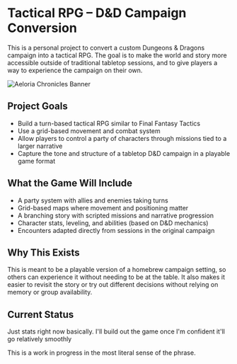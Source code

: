 # Tactical RPG – D&D Campaign Conversion

This is a personal project to convert a custom Dungeons & Dragons campaign into a tactical RPG. The goal is to make the world and story more accessible outside of traditional tabletop sessions, and to give players a way to experience the campaign on their own.

![Aeloria Chronicles Banner](https://i.imgur.com/cPiu7S1.png)

## Project Goals

- Build a turn-based tactical RPG similar to Final Fantasy Tactics
- Use a grid-based movement and combat system
- Allow players to control a party of characters through missions tied to a larger narrative
- Capture the tone and structure of a tabletop D&D campaign in a playable game format

## What the Game Will Include

- A party system with allies and enemies taking turns
- Grid-based maps where movement and positioning matter
- A branching story with scripted missions and narrative progression
- Character stats, leveling, and abilities (based on D&D mechanics)
- Encounters adapted directly from sessions in the original campaign

## Why This Exists

This is meant to be a playable version of a homebrew campaign setting, so others can experience it without needing to be at the table. It also makes it easier to revisit the story or try out different decisions without relying on memory or group availability.

## Current Status

Just stats right now basically.  I'll build out the game once I'm confident it'll go relatively smoothly

This is a work in progress in the most literal sense of the phrase.
